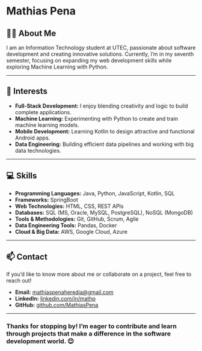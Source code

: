 # **Mathias Pena**    
  

    
## 👨‍💻 **About Me**  
I am an Information Technology student at UTEC, passionate about software development and creating innovative solutions. Currently, I’m in my seventh semester, focusing on expanding my web development skills while exploring Machine Learning with Python.  

---   

## 🌱 **Interests**  
- **Full-Stack Development:** I enjoy blending creativity and logic to build complete applications.  
- **Machine Learning:** Experimenting with Python to create and train machine learning models.  
- **Mobile Development:** Learning Kotlin to design attractive and functional Android apps.  
- **Data Engineering:** Building efficient data pipelines and working with big data technologies.  

---  

## 💻 **Skills**  
- **Programming Languages:** Java, Python, JavaScript, Kotlin, SQL
- **Frameworks:** SpringBoot
- **Web Technologies:** HTML, CSS, REST APIs  
- **Databases:** SQL (MS, Oracle, MySQL, PostgreSQL), NoSQL (MongoDB)
- **Tools & Methodologies:** Git, GitHub, Scrum, Agile  
- **Data Engineering Tools:** Pandas, Docker  
- **Cloud & Big Data:** AWS, Google Cloud, Azure

---

## 📫 **Contact**  
If you’d like to know more about me or collaborate on a project, feel free to reach out!  
- **Email:** [mathiaspenaheredia@gmail.com](mailto:mathiaspenaheredia@gmail.com)  
- **LinkedIn:** [linkedin.com/in/mathp](https://linkedin.com/in/mathp/)  
- **GitHub:** [github.com/MathiasPena](https://github.com/MathiasPena)  

---  

### Thanks for stopping by! I’m eager to contribute and learn through projects that make a difference in the software development world. 😊

